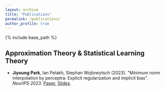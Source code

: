 ```yaml
---
layout: archive
title: "Publications"
permalink: /publications/
author_profile: true
---
```

<!---
{% if author.googlescholar %}
  You can also find my articles on <u><a href="{{author.googlescholar}}">my Google Scholar profile</a>.</u>
{% endif %}
--->
{% include base_path %}

## Approximation Theory & Statistical Learning Theory

* **Jiyoung Park**, Ian Pelakh, Stephan Wojtowytsch (2023). "Minimum norm interpolation by perceptra: Explicit regularization and implicit bias". *NeurIPS 2023*. [Paper](https://openreview.net/forum?id=MlrFYNo1yc), [Slides](http://wldyddl5510.github.io/files/radial_sym_slides.pdf).

<!---
{% for post in site.publications reversed %}
  {% include archive-single.html %}
{% endfor %}
--->
